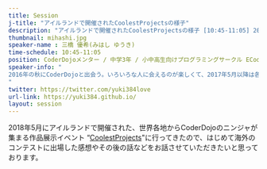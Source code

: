 ```yaml
---
title: Session
j-title: "アイルランドで開催されたCoolestProjectsの様子"
description: "アイルランドで開催されたCoolestProjectsの様子 [10:45-11:05] 2018年5月にアイルランドで開催された、世界各地からCoderDojoのニンジャが集まる作品展示イベント \"CoolestProjects\"に行ってきたので、このセッションではその様子と体験をお話したいと思っております。"
thumbnail: mihashi.jpg
speaker-name : 三橋 優希(みはし ゆうき)
time-schedule: 10:45-11:05
position: CoderDojoメンター / 中学3年 / 小中高生向けプログラミングサークル ECoder's主宰 / SecHack365採択者
speaker-info: "
2016年の秋にCoderDojoと出会う。いろいろな人に会えるのが楽しくて、2017年5月以降は各地のCoderDojoを巡るようになり、今までで約20のDojoを巡っている。GO GLOBAL!プログラミングコンテスト2017最優秀賞受賞、CoolestProjects2018 Games + Web Games部門最優秀賞受賞。
"
twitter: https://twitter.com/yuki384love
url-link: https://yuki384.github.io/
layout: session
---
```

2018年5月にアイルランドで開催された、世界各地からCoderDojoのニンジャが集まる作品展示イベント “[CoolestProjects](http://coolestprojects.org/)"に行ってきたので、はじめて海外のコンテストに出場した感想やその後の話などをお話させていただきたいと思っております。
